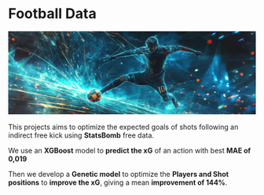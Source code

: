 # Football Data

<p align="center">
    <img src="assets/foot_banner.png" alt="Alt Text" width = "1500">
</p>

This projects aims to optimize the expected goals of shots following an indirect free kick using **StatsBomb** free data. 

We use an **XGBoost** model to **predict the xG** of an action with best **MAE of 0,019**

Then we develop a **Genetic model** to optimize the **Players and Shot positions** to **improve the xG**, giving a mean **improvement of 144%**.